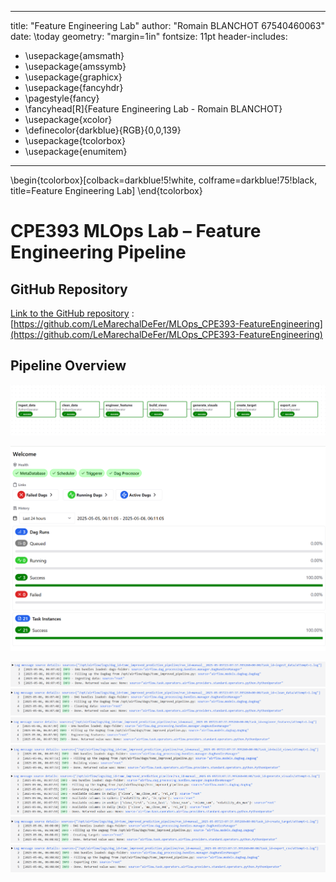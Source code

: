 
---
title: "Feature Engineering Lab"
author: "Romain BLANCHOT 67540460063" 
date: \today
geometry: "margin=1in"
fontsize: 11pt
header-includes:
  - \usepackage{amsmath}
  - \usepackage{amssymb}
  - \usepackage{graphicx}
  - \usepackage{fancyhdr}
  - \pagestyle{fancy}
  - \fancyhead[R]{Feature Engineering Lab - Romain BLANCHOT}
  - \usepackage{xcolor}
  - \definecolor{darkblue}{RGB}{0,0,139}
  - \usepackage{tcolorbox}
  - \usepackage{enumitem}
---

\begin{tcolorbox}[colback=darkblue!5!white, colframe=darkblue!75!black, title=Feature Engineering Lab]
\end{tcolorbox}

# CPE393 MLOps Lab – Feature Engineering Pipeline

## GitHub Repository

[Link to the GitHub repository](https://github.com/LeMarechalDeFer/MLOps_CPE393-FeatureEngineering) : [https://github.com/LeMarechalDeFer/MLOps_CPE393-FeatureEngineering](https://github.com/LeMarechalDeFer/MLOps_CPE393-FeatureEngineering)

## Pipeline Overview
![Pipeline Diagram](./pipeline.png)

![Menu Screenshot](./menu.png)

![Ingestion Logs](./logs/ingestlogs.png)
![Cleaning Logs](./logs/cleanlogs.png)
![Feature Engineering Logs](./logs/featureengineeringlogs.png)
![Build Views Logs](./logs/buildviewslogs.png)
![Generate Visuals Logs](./logs/generatevisualslogs.png)
![Create Target Logs](./logs/createtargetlogs.png)
![Export CSV Logs](./logs/exportlogs.png)
